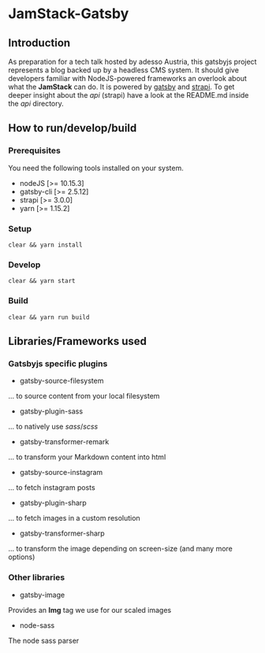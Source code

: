 # JamStack-Gatsby

## Introduction

As preparation for a tech talk hosted by adesso Austria, this gatsbyjs project represents a blog backed up by a headless CMS system. It should give developers familiar with NodeJS-powered frameworks an overlook about what the **JamStack** can do. It is powered by [gatsby](https://gatsbyjs.org) and [strapi](https://strapi.io). To get deeper insight about the *api* (strapi) have a look at the README.md inside the *api* directory.

## How to run/develop/build

### Prerequisites

You need the following tools installed on your system.

- nodeJS [>= 10.15.3]
- gatsby-cli [>= 2.5.12]
- strapi [>= 3.0.0]
- yarn [>= 1.15.2]

### Setup

```shell
clear && yarn install
```

### Develop

```shell
clear && yarn start
```

### Build

```shell
clear && yarn run build
```

## Libraries/Frameworks used

### Gatsbyjs specific plugins

- gatsby-source-filesystem

... to source content from your local filesystem

- gatsby-plugin-sass

... to natively use *sass*/*scss*

- gatsby-transformer-remark

... to transform your Markdown content into html

- gatsby-source-instagram

... to fetch instagram posts

- gatsby-plugin-sharp

... to fetch images in a custom resolution

- gatsby-transformer-sharp
  
... to transform the image depending on screen-size (and many more options)

### Other libraries

- gatsby-image

Provides an **Img** tag we use for our scaled images

- node-sass

The node sass parser